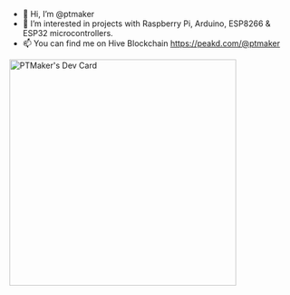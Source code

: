 - 👋 Hi, I’m @ptmaker
- 👀 I’m interested in projects with Raspberry Pi, Arduino, ESP8266 & ESP32 microcontrollers.
- 📫 You can find me on Hive Blockchain https://peakd.com/@ptmaker

<a href="https://app.daily.dev/ptmaker"><img src="https://api.daily.dev/devcards/dd8a57f610c142c4aace74b6d153759c.png?r=gvq" width="400" alt="PTMaker's Dev Card"/></a>
